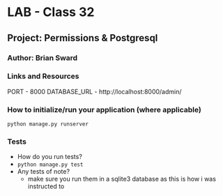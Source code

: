 # LAB - Class 32
## Project: Permissions & Postgresql
### Author: Brian Sward
### Links and Resources
PORT - 8000
DATABASE_URL - http://localhost:8000/admin/ 
### How to initialize/run your application (where applicable)
`python manage.py runserver`
### Tests
- How do you run tests?
 - `python manage.py test`
- Any tests of note?
  - make sure you run them in a sqlite3 database as this is how i was instructed to
